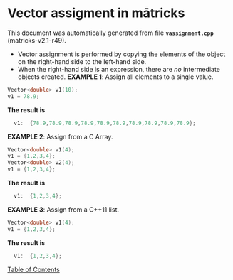 
# Vector assigment in mātricks
This document was automatically generated from file **`vassignment.cpp`** (mātricks-v2.1-r49).

* Vector assignment is performed by copying the elements of the object on the right-hand side to the left-hand side.
* When the right-hand side is an expression, there are _no_ intermediate objects created.
**EXAMPLE 1**: Assign all elements to a single value.
```C++
Vector<double> v1(10);
v1 = 78.9;
```
**The result is**
```C++
  v1:  {78.9,78.9,78.9,78.9,78.9,78.9,78.9,78.9,78.9,78.9}; 
```

**EXAMPLE 2**: Assign from a C Array.
```C++
Vector<double> v1(4);
v1 = {1,2,3,4};
Vector<double> v2(4);
v1 = {1,2,3,4};
```
**The result is**
```C++
  v1:  {1,2,3,4}; 
```

**EXAMPLE 3**: Assign from a C++11 list.
```C++
Vector<double> v1(4);
v1 = {1,2,3,4};
```
**The result is**
```C++
  v1:  {1,2,3,4}; 
```


[Table of Contents](README.md)
